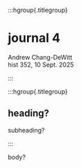 :::hgroup{.titlegroup}

# journal 4

Andrew Chang-DeWitt \
hist 352, 10 Sept. 2025

:::

:::hgroup{.titlegroup}

## heading?

subheading?

:::

body?
